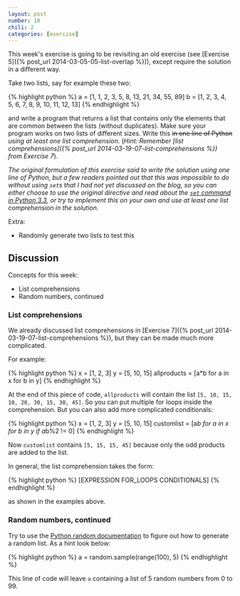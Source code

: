 ```yaml
---
layout: post
number: 10
chili: 2
categories: [exercise]
---
```


This week's exercise is going to be revisiting an old exercise (see [Exercise 5]({% post_url 2014-03-05-05-list-overlap %})), except require the solution in a different way. 

Take two lists, say for example these two: 

{% highlight python %}
	a = [1, 1, 2, 3, 5, 8, 13, 21, 34, 55, 89]
	b = [1, 2, 3, 4, 5, 6, 7, 8, 9, 10, 11, 12, 13]
{% endhighlight %}

and write a program that returns a list that contains only the elements that are common between the lists (without duplicates). Make sure your program works on two lists of different sizes. Write this <s>in one line of Python</s> *using at least one list comprehension*. 
(_Hint: Remember [list comprehensions]({% post_url 2014-03-19-07-list-comprehensions %}) from Exercise 7_).

_The original formulation of this exercise said to write the solution using one line of Python, but a few readers pointed out that this was impossible to do without using `set`s that I had not yet discussed on the blog, so you can either choose to use the original directive and read about the [`set` command in Python 3.3](https://docs.python.org/3.3/library/stdtypes.html?highlight=set#set), or try to implement this on your own and use at least one list comprehension in the solution._

Extra: 

* Randomly generate two lists to test this

## Discussion

Concepts for this week:

* List comprehensions
* Random numbers, continued

### List comprehensions

We already discussed list comprehensions in [Exercise 7]({% post_url 2014-03-19-07-list-comprehensions %}), but they can be made much more complicated. 

For example: 

{% highlight python %}
	x = [1, 2, 3]
	y = [5, 10, 15]
	allproducts = [a*b for a in x for b in y]
{% endhighlight %}

At the end of this piece of code, `allproducts` will contain the list `[5, 10, 15, 10, 20, 30, 15, 30, 45]`. So you can put multiple for loops inside the comprehension. But you can also add more complicated conditionals:

{% highlight python %}
	x = [1, 2, 3]
	y = [5, 10, 15]
	customlist = [a*b for a in x for b in y if a*b%2 != 0]
{% endhighlight %}

Now `customlist` contains `[5, 15, 15, 45]` because only the odd products are added to the list. 

In general, the list comprehension takes the form: 

{% highlight python %}
	[EXPRESSION FOR_LOOPS CONDITIONALS]
{% endhighlight %}

as shown in the examples above.

### Random numbers, continued

Try to use the [Python random documentation](https://docs.python.org/3.0/library/random.html) to figure out how to generate a random list. As a hint look below:

{% highlight python %}
	a = random.sample(range(100), 5)
{% endhighlight %}

This line of code will leave `a` containing a list of 5 random numbers from 0 to 99. 
